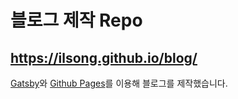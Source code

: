 # 블로그 제작 Repo
## https://ilsong.github.io/blog/
[Gatsby](https://www.gatsbyjs.org/)와 [Github Pages](https://pages.github.com/)를 이용해 블로그를 제작했습니다.

